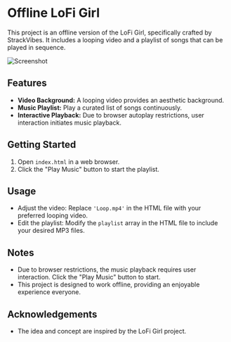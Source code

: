 # Offline LoFi Girl

This project is an offline version of the LoFi Girl, specifically crafted by StrackVibes. It includes a looping video and a playlist of songs that can be played in sequence.

![Screenshot](https://i.ibb.co/Bn6qDqW/Capture.png)

## Features

- **Video Background:** A looping video provides an aesthetic background.
- **Music Playlist:** Play a curated list of songs continuously.
- **Interactive Playback:** Due to browser autoplay restrictions, user interaction initiates music playback.

## Getting Started

1. Open `index.html` in a web browser.
2. Click the "Play Music" button to start the playlist.

## Usage

- Adjust the video: Replace `'Loop.mp4'` in the HTML file with your preferred looping video.
- Edit the playlist: Modify the `playlist` array in the HTML file to include your desired MP3 files.

## Notes

- Due to browser restrictions, the music playback requires user interaction. Click the "Play Music" button to start.
- This project is designed to work offline, providing an enjoyable experience everyone.

## Acknowledgements

- The idea and concept are inspired by the LoFi Girl project.
